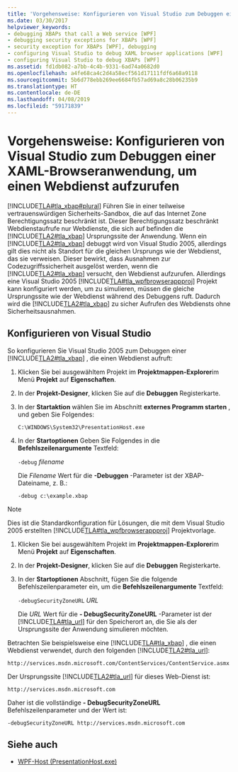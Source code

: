 ```yaml
---
title: 'Vorgehensweise: Konfigurieren von Visual Studio zum Debuggen einer XAML-Browseranwendung, um einen Webdienst aufzurufen'
ms.date: 03/30/2017
helpviewer_keywords:
- debugging XBAPs that call a Web service [WPF]
- debugging security exceptions for XBAPs [WPF]
- security exception for XBAPs [WPF], debugging
- configuring Visual Studio to debug XAML browser applications [WPF]
- configuring Visual Studio to debug XBAPs [WPF]
ms.assetid: fd1db082-a7bb-4c4b-9331-6ad74a0682d0
ms.openlocfilehash: a4fe68ca4c2d4a58ecf561d17111fdf6a68a9118
ms.sourcegitcommit: 5b6d778ebb269ee6684fb57ad69a8c28b06235b9
ms.translationtype: HT
ms.contentlocale: de-DE
ms.lasthandoff: 04/08/2019
ms.locfileid: "59171839"
---
```

# <a name="how-to-configure-visual-studio-to-debug-a-xaml-browser-application-to-call-a-web-service"></a>Vorgehensweise: Konfigurieren von Visual Studio zum Debuggen einer XAML-Browseranwendung, um einen Webdienst aufzurufen
[!INCLUDE[TLA#tla_xbap#plural](../../../../includes/tlasharptla-xbapsharpplural-md.md)] Führen Sie in einer teilweise vertrauenswürdigen Sicherheits-Sandbox, die auf das Internet Zone Berechtigungssatz beschränkt ist. Dieser Berechtigungssatz beschränkt Webdienstaufrufe nur Webdienste, die sich auf befinden die [!INCLUDE[TLA2#tla_xbap](../../../../includes/tla2sharptla-xbap-md.md)] Ursprungssite der Anwendung. Wenn ein [!INCLUDE[TLA2#tla_xbap](../../../../includes/tla2sharptla-xbap-md.md)] debuggt wird von Visual Studio 2005, allerdings gilt dies nicht als Standort für die gleichen Ursprungs wie der Webdienst, das sie verweisen. Dieser bewirkt, dass Ausnahmen zur Codezugriffssicherheit ausgelöst werden, wenn die [!INCLUDE[TLA2#tla_xbap](../../../../includes/tla2sharptla-xbap-md.md)] versucht, den Webdienst aufzurufen. Allerdings eine Visual Studio 2005 [!INCLUDE[TLA#tla_wpfbrowserappproj](../../../../includes/tlasharptla-wpfbrowserappproj-md.md)] Projekt kann konfiguriert werden, um zu simulieren, müssen die gleiche Ursprungssite wie der Webdienst während des Debuggens ruft. Dadurch wird die [!INCLUDE[TLA2#tla_xbap](../../../../includes/tla2sharptla-xbap-md.md)] zu sicher Aufrufen des Webdiensts ohne Sicherheitsausnahmen.

## <a name="configuring-visual-studio"></a>Konfigurieren von Visual Studio
 So konfigurieren Sie Visual Studio 2005 zum Debuggen einer [!INCLUDE[TLA2#tla_xbap](../../../../includes/tla2sharptla-xbap-md.md)] , die einen Webdienst aufruft:

1.  Klicken Sie bei ausgewähltem Projekt im **Projektmappen-Explorer**im Menü **Projekt** auf **Eigenschaften**.

2.  In der **Projekt-Designer**, klicken Sie auf die **Debuggen** Registerkarte.

3.  In der **Startaktion** wählen Sie im Abschnitt **externes Programm starten** , und geben Sie Folgendes:

     `C:\WINDOWS\System32\PresentationHost.exe`

4.  In der **Startoptionen** Geben Sie Folgendes in die **Befehlszeilenargumente** Textfeld:

     `-debug`  *filename*

     Die *Filename* Wert für die **-Debuggen** -Parameter ist der XBAP-Dateiname, z. B.:

     `-debug c:\example.xbap`

> [!NOTE]
>  Dies ist die Standardkonfiguration für Lösungen, die mit dem Visual Studio 2005 erstellten [!INCLUDE[TLA#tla_wpfbrowserappproj](../../../../includes/tlasharptla-wpfbrowserappproj-md.md)] Projektvorlage.

1.  Klicken Sie bei ausgewähltem Projekt im **Projektmappen-Explorer**im Menü **Projekt** auf **Eigenschaften**.

2.  In der **Projekt-Designer**, klicken Sie auf die **Debuggen** Registerkarte.

3.  In der **Startoptionen** Abschnitt, fügen Sie die folgende Befehlszeilenparameter ein, um die **Befehlszeilenargumente** Textfeld:

     `-debugSecurityZoneURL`  *URL*

     Die *URL* Wert für die **- DebugSecurityZoneURL** -Parameter ist der [!INCLUDE[TLA#tla_url](../../../../includes/tlasharptla-url-md.md)] für den Speicherort an, die Sie als der Ursprungssite der Anwendung simulieren möchten.

 Betrachten Sie beispielsweise eine [!INCLUDE[TLA#tla_xbap](../../../../includes/tlasharptla-xbap-md.md)] , die einen Webdienst verwendet, durch den folgenden [!INCLUDE[TLA2#tla_url](../../../../includes/tla2sharptla-url-md.md)]:

 `http://services.msdn.microsoft.com/ContentServices/ContentService.asmx`

 Der Ursprungssite [!INCLUDE[TLA2#tla_url](../../../../includes/tla2sharptla-url-md.md)] für dieses Web-Dienst ist:

 `http://services.msdn.microsoft.com`

 Daher ist die vollständige **- DebugSecurityZoneURL** Befehlszeilenparameter und der Wert ist:

 `-debugSecurityZoneURL http://services.msdn.microsoft.com`

## <a name="see-also"></a>Siehe auch

- [WPF-Host (PresentationHost.exe)](wpf-host-presentationhost-exe.md)
